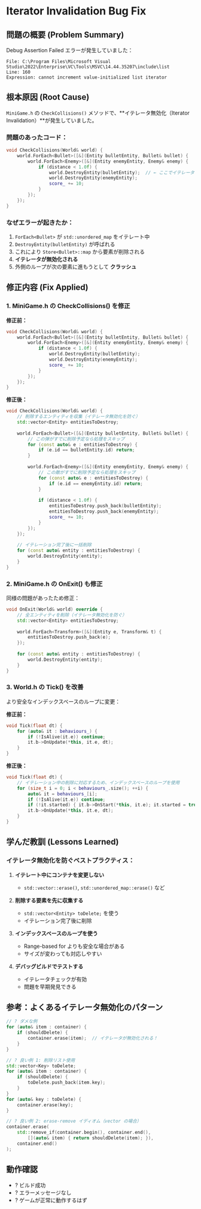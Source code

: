 # Iterator Invalidation Bug Fix

## 問題の概要 (Problem Summary)

Debug Assertion Failed エラーが発生していました：
```
File: C:\Program Files\Microsoft Visual Studio\2022\Enterprise\VC\Tools\MSVC\14.44.35207\include\list
Line: 160
Expression: cannot increment value-initialized list iterator
```

## 根本原因 (Root Cause)

`MiniGame.h` の `CheckCollisions()` メソッドで、**イテレータ無効化（Iterator Invalidation）**が発生していました。

### 問題のあったコード：
```cpp
void CheckCollisions(World& world) {
    world.ForEach<Bullet>([&](Entity bulletEntity, Bullet& bullet) {
        world.ForEach<Enemy>([&](Entity enemyEntity, Enemy& enemy) {
            if (distance < 1.0f) {
                world.DestroyEntity(bulletEntity);  // ← ここでイテレータが無効化！
                world.DestroyEntity(enemyEntity);
                score_ += 10;
            }
        });
    });
}
```

### なぜエラーが起きたか：

1. `ForEach<Bullet>` が `std::unordered_map` をイテレート中
2. `DestroyEntity(bulletEntity)` が呼ばれる
3. これにより `Store<Bullet>::map` から要素が削除される
4. **イテレータが無効化される**
5. 外側のループが次の要素に進もうとして **クラッシュ**

## 修正内容 (Fix Applied)

### 1. MiniGame.h の CheckCollisions() を修正

**修正前：**
```cpp
void CheckCollisions(World& world) {
    world.ForEach<Bullet>([&](Entity bulletEntity, Bullet& bullet) {
        world.ForEach<Enemy>([&](Entity enemyEntity, Enemy& enemy) {
            if (distance < 1.0f) {
                world.DestroyEntity(bulletEntity);
                world.DestroyEntity(enemyEntity);
                score_ += 10;
            }
        });
    });
}
```

**修正後：**
```cpp
void CheckCollisions(World& world) {
    // 削除するエンティティを収集（イテレータ無効化を防ぐ）
    std::vector<Entity> entitiesToDestroy;
    
    world.ForEach<Bullet>([&](Entity bulletEntity, Bullet& bullet) {
        // この弾がすでに削除予定なら処理をスキップ
        for (const auto& e : entitiesToDestroy) {
            if (e.id == bulletEntity.id) return;
        }
        
        world.ForEach<Enemy>([&](Entity enemyEntity, Enemy& enemy) {
            // この敵がすでに削除予定なら処理をスキップ
            for (const auto& e : entitiesToDestroy) {
                if (e.id == enemyEntity.id) return;
            }
            
            if (distance < 1.0f) {
                entitiesToDestroy.push_back(bulletEntity);
                entitiesToDestroy.push_back(enemyEntity);
                score_ += 10;
            }
        });
    });
    
    // イテレーション完了後に一括削除
    for (const auto& entity : entitiesToDestroy) {
        world.DestroyEntity(entity);
    }
}
```

### 2. MiniGame.h の OnExit() も修正

同様の問題があったため修正：

```cpp
void OnExit(World& world) override {
    // 全エンティティを削除（イテレータ無効化を防ぐ）
    std::vector<Entity> entitiesToDestroy;
    
    world.ForEach<Transform>([&](Entity e, Transform& t) {
        entitiesToDestroy.push_back(e);
    });
    
    for (const auto& entity : entitiesToDestroy) {
        world.DestroyEntity(entity);
    }
}
```

### 3. World.h の Tick() を改善

より安全なインデックスベースのループに変更：

**修正前：**
```cpp
void Tick(float dt) {
    for (auto& it : behaviours_) {
        if (!IsAlive(it.e)) continue;
        it.b->OnUpdate(*this, it.e, dt);
    }
}
```

**修正後：**
```cpp
void Tick(float dt) {
    // イテレーション中の削除に対応するため、インデックスベースのループを使用
    for (size_t i = 0; i < behaviours_.size(); ++i) {
        auto& it = behaviours_[i];
        if (!IsAlive(it.e)) continue;
        if (!it.started) { it.b->OnStart(*this, it.e); it.started = true; }
        it.b->OnUpdate(*this, it.e, dt);
    }
}
```

## 学んだ教訓 (Lessons Learned)

### イテレータ無効化を防ぐベストプラクティス：

1. **イテレート中にコンテナを変更しない**
   - `std::vector::erase()`, `std::unordered_map::erase()` など
   
2. **削除する要素を先に収集する**
   - `std::vector<Entity> toDelete;` を使う
   - イテレーション完了後に削除
   
3. **インデックスベースのループを使う**
   - Range-based for よりも安全な場合がある
   - サイズが変わっても対応しやすい

4. **デバッグビルドでテストする**
   - イテレータチェックが有効
   - 問題を早期発見できる

## 参考：よくあるイテレータ無効化のパターン

```cpp
// ? ダメな例
for (auto& item : container) {
    if (shouldDelete) {
        container.erase(item);  // イテレータが無効化される！
    }
}

// ? 良い例 1: 削除リスト使用
std::vector<Key> toDelete;
for (auto& item : container) {
    if (shouldDelete) {
        toDelete.push_back(item.key);
    }
}
for (auto& key : toDelete) {
    container.erase(key);
}

// ? 良い例 2: erase-remove イディオム（vector の場合）
container.erase(
    std::remove_if(container.begin(), container.end(),
        [](auto& item) { return shouldDelete(item); }),
    container.end()
);
```

## 動作確認

- ? ビルド成功
- ? エラーメッセージなし
- ? ゲームが正常に動作するはず

